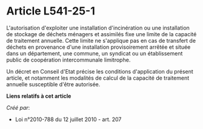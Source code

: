 # Article L541-25-1

L'autorisation d'exploiter une  installation d'incinération ou une installation de stockage de déchets  ménagers et assimilés
fixe une limite de la capacité de traitement  annuelle. Cette limite ne s'applique pas en cas de transfert de déchets  en
provenance d'une installation provisoirement arrêtée et située dans  un département, une commune, un syndicat ou un
établissement public de  coopération intercommunale limitrophe. 

Un décret  en Conseil d'Etat précise les conditions d'application du présent  article, et notamment les modalités de calcul
de la capacité de  traitement annuelle susceptible d'être autorisée.

**Liens relatifs à cet article**

_Créé par_:

  - Loi n°2010-788 du 12 juillet 2010 - art. 207
